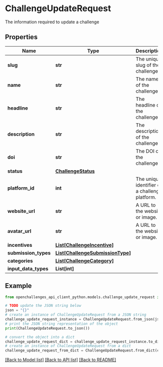 # ChallengeUpdateRequest

The information required to update a challenge

## Properties

| Name                 | Type                                                            | Description                                    | Notes |
| -------------------- | --------------------------------------------------------------- | ---------------------------------------------- | ----- |
| **slug**             | **str**                                                         | The unique slug of the challenge.              |
| **name**             | **str**                                                         | The name of the challenge.                     |
| **headline**         | **str**                                                         | The headline of the challenge.                 |
| **description**      | **str**                                                         | The description of the challenge.              |
| **doi**              | **str**                                                         | The DOI of the challenge.                      |
| **status**           | [**ChallengeStatus**](ChallengeStatus.md)                       |                                                |
| **platform_id**      | **int**                                                         | The unique identifier of a challenge platform. |
| **website_url**      | **str**                                                         | A URL to the website or image.                 |
| **avatar_url**       | **str**                                                         | A URL to the website or image.                 |
| **incentives**       | [**List[ChallengeIncentive]**](ChallengeIncentive.md)           |                                                |
| **submission_types** | [**List[ChallengeSubmissionType]**](ChallengeSubmissionType.md) |                                                |
| **categories**       | [**List[ChallengeCategory]**](ChallengeCategory.md)             |                                                |
| **input_data_types** | **List[int]**                                                   |                                                |

## Example

```python
from openchallenges_api_client_python.models.challenge_update_request import ChallengeUpdateRequest

# TODO update the JSON string below
json = "{}"
# create an instance of ChallengeUpdateRequest from a JSON string
challenge_update_request_instance = ChallengeUpdateRequest.from_json(json)
# print the JSON string representation of the object
print(ChallengeUpdateRequest.to_json())

# convert the object into a dict
challenge_update_request_dict = challenge_update_request_instance.to_dict()
# create an instance of ChallengeUpdateRequest from a dict
challenge_update_request_from_dict = ChallengeUpdateRequest.from_dict(challenge_update_request_dict)
```

[[Back to Model list]](../README.md#documentation-for-models) [[Back to API list]](../README.md#documentation-for-api-endpoints) [[Back to README]](../README.md)
